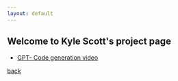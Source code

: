 ```yaml
---
layout: default
---
```


## Welcome to Kyle Scott's project page

*   [GPT- Code generation video](https://youtu.be/CC80SRWwR_w)

[back](./)
